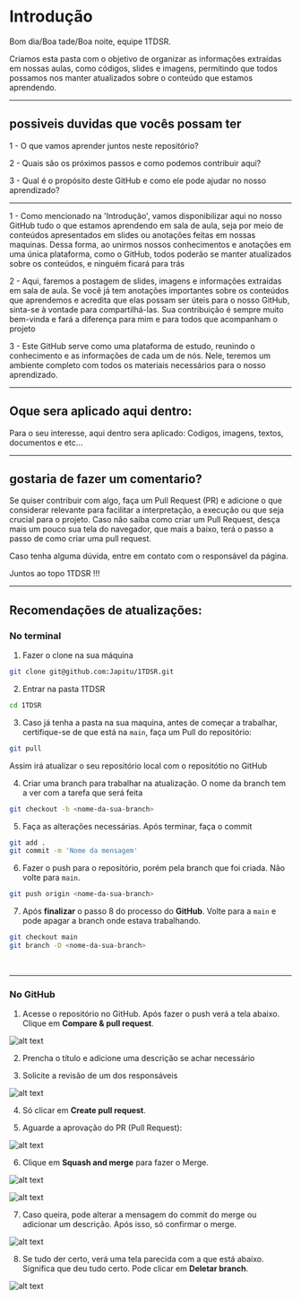 # Introdução 



Bom dia/Boa tade/Boa noite, equipe 1TDSR.




Criamos esta pasta com o objetivo de organizar as informações extraídas em nossas aulas, como códigos, slides e imagens, permitindo que todos possamos nos manter atualizados sobre o conteúdo que estamos aprendendo.


____________________________________________________________

## possiveis duvidas que vocês possam ter

1 - O que vamos aprender juntos neste repositório?


2 - Quais são os próximos passos e como podemos contribuir aqui?


3 - Qual é o propósito deste GitHub e como ele pode ajudar no nosso aprendizado?


____________________________________________________________

1 - Como mencionado na 'Introdução', vamos disponibilizar aqui no nosso GitHub tudo o que estamos aprendendo em sala de aula, seja por meio de conteúdos apresentados em slides ou anotações feitas em nossas maquinas. 
Dessa forma, ao unirmos nossos conhecimentos e anotações em uma única plataforma, como o GitHub, todos poderão se manter atualizados sobre os conteúdos, e ninguém ficará para trás

2 - Aqui, faremos a postagem de slides, imagens e informações extraídas em sala de aula. 
Se você já tem anotações importantes sobre os conteúdos que aprendemos e acredita que elas possam ser úteis para o nosso GitHub, sinta-se à vontade para compartilhá-las. 
Sua contribuição é sempre muito bem-vinda e fará a diferença para mim e para todos que acompanham o projeto

3 - Este GitHub serve como uma plataforma de estudo, reunindo o conhecimento e as informações de cada um de nós. Nele, teremos um ambiente completo com todos os materiais necessários para o nosso aprendizado.
___________________________________________________________


## Oque sera aplicado aqui dentro:

Para o seu interesse, aqui dentro sera aplicado: Codigos, imagens, textos, documentos e etc...

_______________________________________________________

## gostaria de fazer um comentario?

Se quiser contribuir com algo, faça um Pull Request (PR) e adicione o que considerar relevante para facilitar a interpretação, a execução ou que seja crucial para o projeto.
Caso não saiba como criar um Pull Request, desça mais um pouco sua tela do navegador, que mais a baixo, terá o passo a passo de como criar uma pull request.


Caso tenha alguma dúvida, entre em contato com o responsável da página.


Juntos ao topo 1TDSR !!!

_______________________________________________________

## Recomendações de atualizações:

### No terminal

1. Fazer o clone na sua máquina

```bash
git clone git@github.com:Japitu/1TDSR.git
```

2. Entrar na pasta 1TDSR

```bash
cd 1TDSR
``` 

3. Caso já tenha a pasta na sua maquina, antes de começar a trabalhar, certifique-se de que está na `main`, faça um Pull do repositório:

```bash
git pull
```

Assim irá atualizar o seu repositório local com o repositótio no GitHub

4. Criar uma branch para trabalhar na atualização. O nome da branch tem a ver com a tarefa que será feita

``` bash
git checkout -b <nome-da-sua-branch>
```

5. Faça as alterações necessárias. Após terminar, faça o commit 

```bash
git add .
git commit -m 'Nome da mensagem'
```

6. Fazer o push para o repositório, porém pela branch que foi criada. Não volte para `main`.

```bash
git push origin <nome-da-sua-branch>
```

7. Após **finalizar** o passo 8 do processo do **GitHub**. Volte para a `main` e pode apagar a branch onde estava trabalhando.

```bash
git checkout main
git branch -D <nome-da-sua-branch>
```
<br>

---

### No GitHub

1. Acesse o repositório no GitHub. Após fazer o push verá a tela abaixo. Clique em **Compare & pull request**.

![alt text](image.png)

2. Prencha o título e adicione uma descrição se achar necessário

3. Solicite a revisão de um dos responsáveis

![alt text](image-1.png)

4. Só clicar em **Create pull request**.

5. Aguarde a aprovação do PR (Pull Request):

![alt text](image-4.png)

6. Clique em **Squash and merge** para fazer o Merge.

![alt text](image-2.png)

![alt text](image-3.png)

7. Caso queira, pode alterar a mensagem do commit do merge ou adicionar um descrição. Após isso, só confirmar o merge.

![alt text](image-5.png)

8. Se tudo der certo, verá uma tela parecida com a que está abaixo. Significa que deu tudo certo. Pode clicar em **Deletar branch**.

![alt text](image-6.png)

